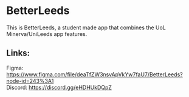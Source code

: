# BetterLeeds
This is BetterLeeds, a student made app that combines the UoL Minerva/UniLeeds app features.

## Links:
Figma: https://www.figma.com/file/deaTfZW3nsvApVkYw7faU7/BetterLeeds?node-id=243%3A1  
Discord: https://discord.gg/eHDHUkDQpZ
